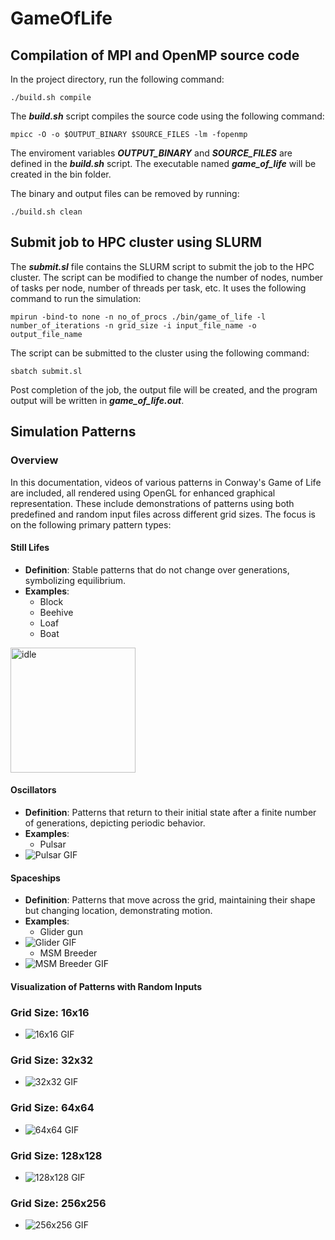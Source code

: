 # GameOfLife

## Compilation of MPI and OpenMP source code
In the project directory, run the following command:
```
./build.sh compile
```

The ***build.sh*** script compiles the source code using the following command:
```
mpicc -O -o $OUTPUT_BINARY $SOURCE_FILES -lm -fopenmp
```
The enviroment variables ***OUTPUT_BINARY*** and ***SOURCE_FILES*** are defined in the ***build.sh*** script. The executable named ***game_of_life*** will be created in the bin folder.

The binary and output files can be removed by running:
```
./build.sh clean
```

## Submit job to HPC cluster using SLURM
The ***submit.sl*** file contains the SLURM script to submit the job to the HPC cluster. The script can be modified to change the number of nodes, number of tasks per node, number of threads per task, etc. It uses the following command to run the simulation:
```
mpirun -bind-to none -n no_of_procs ./bin/game_of_life -l number_of_iterations -n grid_size -i input_file_name -o output_file_name
```
The script can be submitted to the cluster using the following command:
```
sbatch submit.sl
```
Post completion of the job, the output file will be created, and the program output will be written in ***game_of_life.out***.

## Simulation Patterns

### Overview
In this documentation, videos of various patterns in Conway's Game of Life are included, all rendered using OpenGL for enhanced graphical representation. These include demonstrations of patterns using both predefined and random input files across different grid sizes. The focus is on the following primary pattern types:

#### Still Lifes
- **Definition**: Stable patterns that do not change over generations, symbolizing equilibrium.
- **Examples**: 
  - Block
  - Beehive
  - Loaf
  - Boat
<img src="openGL/videos/idle.gif" width="200" height="200" alt="idle">

#### Oscillators
- **Definition**: Patterns that return to their initial state after a finite number of generations, depicting periodic behavior.
- **Examples**: 
  - Pulsar
- ![Pulsar GIF](openGL/videos/oscillator.gif)

#### Spaceships
- **Definition**: Patterns that move across the grid, maintaining their shape but changing location, demonstrating motion.
- **Examples**:
  - Glider gun
- ![Glider GIF](openGL/videos/glider-gun.gif)
  - MSM Breeder
- ![MSM Breeder GIF](openGL/videos/breeder1.gif)
  

#### Visualization of Patterns with Random Inputs

### Grid Size: 16x16
- ![16x16 GIF](openGL/videos/16.gif)

### Grid Size: 32x32
- ![32x32 GIF](openGL/videos/32.gif)

### Grid Size: 64x64
- ![64x64 GIF](openGL/videos/64.gif)

### Grid Size: 128x128
- ![128x128 GIF](openGL/videos/128.gif)

### Grid Size: 256x256
- ![256x256 GIF](openGL/videos/256.gif)



